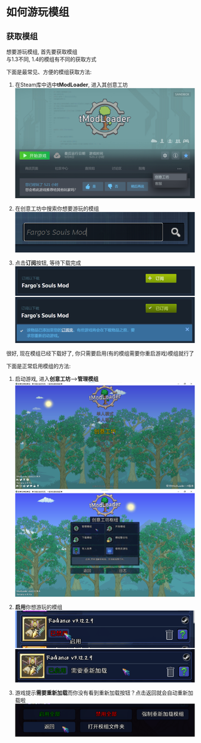 # 如何游玩模组

## 获取模组

想要游玩模组, 首先要获取模组<br>
与1.3不同, 1.4的模组有不同的获取方式<br>

下面是最常见、方便的模组获取方法:

1. 在Steam库中选中**tModLoader**, 进入其创意工坊<br>
	![EnterTMLSteamWorkshop](Assets/Images/tML/EnterTMLSteamWorkshop.png)

2. 在创意工坊中搜索你想要游玩的模组<br>
	![SearchWantedMod](Assets/Images/tML/SearchWantedMod.png)

3. 点击**订阅**按钮, 等待下载完成<br>
	![SubscribeWorkshopItem](Assets/Images/tML/SubscribeWorkshopItem.png)<br>
	![ItemIsSubscribedButMayRequireRestart](Assets/Images/tML/ItemIsSubscribedButMayRequireRestart.png)
	
很好, 现在模组已经下载好了, 你只需要启用(有的模组需要你重启游戏)模组就行了

下面是正常启用模组的方法:
	
1. 启动游戏, 进入**创意工坊**-->**管理模组**<br>
	![EnterInGameWorkshop](Assets/Images/tML/EnterInGameWorkshop.png)<br>
	![EnterManageMods](Assets/Images/tML/EnterManageMods.png)

2. **启用**你想游玩的模组<br>
	![EnableWantedMod](Assets/Images/tML/EnableWantedMod.png)<br>
	![EnabledButReloadIsRequired](Assets/Images/tML/EnabledButReloadIsRequired.png)
	
3. 游戏提示**需要重新加载**而你没有看到重新加载按钮？点击返回就会自动重新加载啦<br>
	![ClickBackWillReload](Assets/Images/tML/ClickBackWillReload.png)